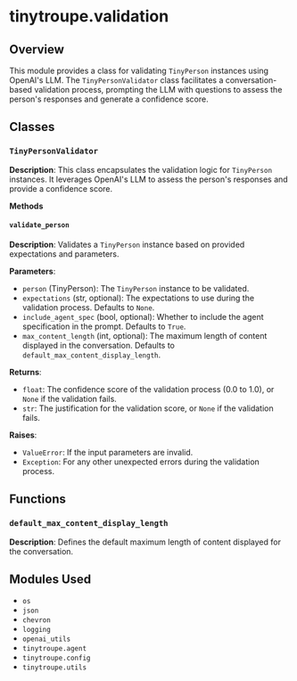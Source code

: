 # tinytroupe.validation

## Overview

This module provides a class for validating `TinyPerson` instances using OpenAI's LLM.  The `TinyPersonValidator` class facilitates a conversation-based validation process, prompting the LLM with questions to assess the person's responses and generate a confidence score.

## Classes

### `TinyPersonValidator`

**Description**: This class encapsulates the validation logic for `TinyPerson` instances. It leverages OpenAI's LLM to assess the person's responses and provide a confidence score.

**Methods**

#### `validate_person`

**Description**: Validates a `TinyPerson` instance based on provided expectations and parameters.

**Parameters**:
- `person` (TinyPerson): The `TinyPerson` instance to be validated.
- `expectations` (str, optional): The expectations to use during the validation process. Defaults to `None`.
- `include_agent_spec` (bool, optional): Whether to include the agent specification in the prompt. Defaults to `True`.
- `max_content_length` (int, optional): The maximum length of content displayed in the conversation. Defaults to `default_max_content_display_length`.

**Returns**:
- `float`: The confidence score of the validation process (0.0 to 1.0), or `None` if the validation fails.
- `str`: The justification for the validation score, or `None` if the validation fails.

**Raises**:
- `ValueError`: If the input parameters are invalid.
- `Exception`: For any other unexpected errors during the validation process.


## Functions

### `default_max_content_display_length`

**Description**: Defines the default maximum length of content displayed for the conversation.


## Modules Used

- `os`
- `json`
- `chevron`
- `logging`
- `openai_utils`
- `tinytroupe.agent`
- `tinytroupe.config`
- `tinytroupe.utils`